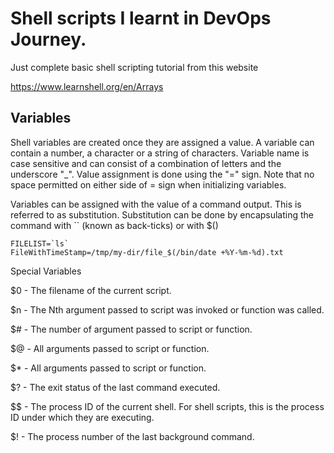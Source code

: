 # Shell scripts I learnt in DevOps Journey.
Just complete basic shell scripting tutorial from this website

https://www.learnshell.org/en/Arrays

## Variables 
Shell variables are created once they are assigned a value. A variable can contain a number, a character or a string of characters. Variable name is case sensitive and can consist of a combination of letters and the underscore "_". Value assignment is done using the "=" sign. Note that no space permitted on either side of = sign when initializing variables.

Variables can be assigned with the value of a command output. This is referred to as substitution. Substitution can be done by encapsulating the command with `` (known as back-ticks) or with $()

```
FILELIST=`ls`
FileWithTimeStamp=/tmp/my-dir/file_$(/bin/date +%Y-%m-%d).txt
```
Special Variables

$0 - The filename of the current script.

$n - The Nth argument passed to script was invoked or function was called.

$# - The number of argument passed to script or function.

$@ - All arguments passed to script or function.

$* - All arguments passed to script or function.

$? - The exit status of the last command executed.

$$ - The process ID of the current shell. For shell scripts, this is the process ID under which they are executing.

$! - The process number of the last background command.
